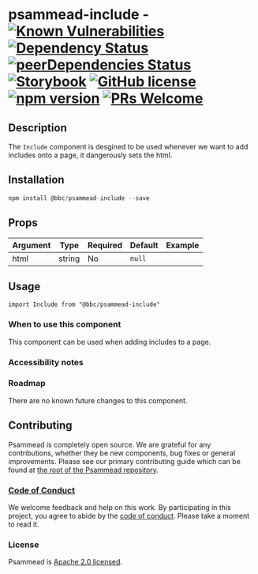 # psammead-include - [![Known Vulnerabilities](https://snyk.io/test/github/bbc/psammead/badge.svg?targetFile=packages%2Fcomponents%2Fpsammead-include%2Fpackage.json)](https://snyk.io/test/github/bbc/psammead?targetFile=packages%2Fcomponents%2Fpsammead-include%2Fpackage.json) [![Dependency Status](https://david-dm.org/bbc/psammead.svg?path=packages/components/psammead-include)](https://david-dm.org/bbc/psammead?path=packages/components/psammead-include) [![peerDependencies Status](https://david-dm.org/bbc/psammead/peer-status.svg?path=packages/components/psammead-include)](https://david-dm.org/bbc/psammead?path=packages/components/psammead-include&type=peer) [![Storybook](https://raw.githubusercontent.com/storybooks/brand/master/badge/badge-storybook.svg?sanitize=true)](https://bbc.github.io/psammead/?path=/story/include--containing-image) [![GitHub license](https://img.shields.io/badge/license-Apache%202.0-blue.svg)](https://github.com/bbc/psammead/blob/latest/LICENSE) [![npm version](https://img.shields.io/npm/v/@bbc/psammead-include.svg)](https://www.npmjs.com/package/@bbc/psammead-include) [![PRs Welcome](https://img.shields.io/badge/PRs-welcome-brightgreen.svg)](https://github.com/bbc/psammead/blob/latest/CONTRIBUTING.md)

## Description

The `Include` component is desgined to be used whenever we want to add includes onto a page, it dangerously sets the html.

## Installation

```jsx
npm install @bbc/psammead-include --save
```

## Props

| Argument  | Type | Required | Default | Example |
| --------- | ---- | -------- | ------- | ------- |
| html      | string | No     | `null`  |         |

## Usage

```
import Include from "@bbc/psammead-include"
```

### When to use this component

This component can be used when adding includes to a page.

### Accessibility notes

<!-- Information about accessibility for this component -->

### Roadmap

There are no known future changes to this component.

## Contributing

Psammead is completely open source. We are grateful for any contributions, whether they be new components, bug fixes or general improvements. Please see our primary contributing guide which can be found at [the root of the Psammead repository](https://github.com/bbc/psammead/blob/latest/CONTRIBUTING.md).

### [Code of Conduct](https://github.com/bbc/psammead/blob/latest/CODE_OF_CONDUCT.md)

We welcome feedback and help on this work. By participating in this project, you agree to abide by the [code of conduct](https://github.com/bbc/psammead/blob/latest/CODE_OF_CONDUCT.md). Please take a moment to read it.

### License

Psammead is [Apache 2.0 licensed](https://github.com/bbc/psammead/blob/latest/LICENSE).
